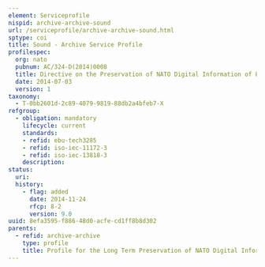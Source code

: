 ```yaml
---
element: Serviceprofile
nispid: archive-archive-sound
url: /serviceprofile/archive-archive-sound.html
sptype: coi
title: Sound - Archive Service Profile
profilespec:
  org: nato
  pubnum: AC/324-D(2014)0008
  title: Directive on the Preservation of NATO Digital Information of Permanent Value
  date: 2014-07-03
  version: 1
taxonomy:
  - T-0bb2601d-2c89-4079-9819-88db2a4bfeb7-X
refgroup:
  - obligation: mandatory
    lifecycle: current
    standards: 
    - refid: ebu-tech3285
    - refid: iso-iec-11172-3
    - refid: iso-iec-13818-3
    description: 
status:
  uri: 
  history: 
    - flag: added
      date: 2014-11-24
      rfcp: 8-2
      version: 9.0
uuid: 8efa3595-f886-48d0-acfe-cd1ff8b8d302
parents:
  - refid: archive-archive
    type: profile
    title: Profile for the Long Term Preservation of NATO Digital Information of Permanent value
---
```

